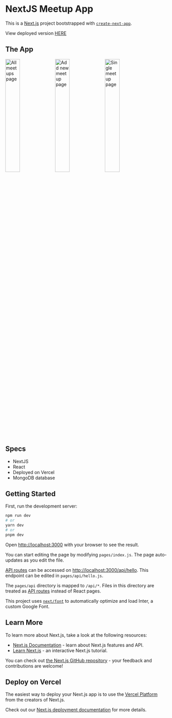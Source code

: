 # NextJS Meetup App
This is a [Next.js](https://nextjs.org/) project bootstrapped with [`create-next-app`](https://github.com/vercel/next.js/tree/canary/packages/create-next-app).

View deployed version <a href="https://nextjs-meetup-app-pearl.vercel.app/" target="_blank">HERE</a>

## The App
<p float="left">
<img width="30%" alt="All meetups page" src="https://user-images.githubusercontent.com/107281506/235602170-66436c9d-66b9-474c-b81c-17547954420d.png">
<img width="30%" alt="Add new meetup page" src="https://user-images.githubusercontent.com/107281506/235602177-3b7596fa-6d84-47c4-af04-69dfbaf72e96.png">
<img width="30%" alt="Single meetup page" src="https://user-images.githubusercontent.com/107281506/235602178-9594a568-a26d-4e48-b999-fb95999b58e8.png">
</p>

## Specs

- NextJS
- React
- Deployed on Vercel
- MongoDB database

## Getting Started

First, run the development server:

```bash
npm run dev
# or
yarn dev
# or
pnpm dev
```

Open [http://localhost:3000](http://localhost:3000) with your browser to see the result.

You can start editing the page by modifying `pages/index.js`. The page auto-updates as you edit the file.

[API routes](https://nextjs.org/docs/api-routes/introduction) can be accessed on [http://localhost:3000/api/hello](http://localhost:3000/api/hello). This endpoint can be edited in `pages/api/hello.js`.

The `pages/api` directory is mapped to `/api/*`. Files in this directory are treated as [API routes](https://nextjs.org/docs/api-routes/introduction) instead of React pages.

This project uses [`next/font`](https://nextjs.org/docs/basic-features/font-optimization) to automatically optimize and load Inter, a custom Google Font.

## Learn More

To learn more about Next.js, take a look at the following resources:

- [Next.js Documentation](https://nextjs.org/docs) - learn about Next.js features and API.
- [Learn Next.js](https://nextjs.org/learn) - an interactive Next.js tutorial.

You can check out [the Next.js GitHub repository](https://github.com/vercel/next.js/) - your feedback and contributions are welcome!

## Deploy on Vercel

The easiest way to deploy your Next.js app is to use the [Vercel Platform](https://vercel.com/new?utm_medium=default-template&filter=next.js&utm_source=create-next-app&utm_campaign=create-next-app-readme) from the creators of Next.js.

Check out our [Next.js deployment documentation](https://nextjs.org/docs/deployment) for more details.
